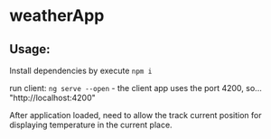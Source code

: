 # weatherApp

## Usage:
Install dependencies by execute
`npm i`

run client: 
`ng serve --open` - the client app uses the port 4200, so... "http://localhost:4200"

After application loaded, need to allow the track current position for displaying temperature in the current place.
